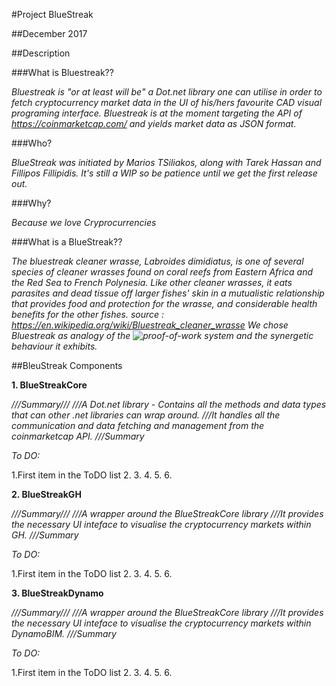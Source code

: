 #Project BlueStreak

##December 2017

##Description

###What is Bluestreak??

*Bluestreak is "or at least will be" a Dot.net library one can utilise in order to fetch cryptocurrency market data in the UI of his/hers favourite CAD visual programing interface. Bluestreak is at the moment targeting the API of https://coinmarketcap.com/ and yields market data as JSON format.*

###Who?

*BlueStreak was initiated by Marios TSiliakos, along with Tarek Hassan and Fillipos Fillipidis.
It's still a WIP so be patience until we get the first release out.*

###Why?

*Because we love Cryprocurrencies*

###What is a BlueStreak??

*The bluestreak cleaner wrasse, Labroides dimidiatus, is one of several species of cleaner wrasses found on coral reefs from Eastern Africa and the Red Sea to French Polynesia. Like other cleaner wrasses, it eats parasites and dead tissue off larger fishes' skin in a mutualistic relationship that provides food and protection for the wrasse, and considerable health benefits for the other fishes.
source : https://en.wikipedia.org/wiki/Bluestreak_cleaner_wrasse
We chose Bluestreak as analogy of the ![proof-of-work](https://en.wikipedia.org/wiki/Proof-of-work_system) system and the synergetic behaviour it exhibits.*


##BleuStreak Components

**1. BlueStreakCore**

*///Summary///
///A Dot.net library - Contains all the methods and data types that can other .net libraries can wrap around.
///It handles all the communication and data fetching and management from the coinmarketcap API.
///Summary*

*To DO:*

 1.First item in the ToDO list
 2.
 3.
 4.
 5.
 6.





**2. BlueStreakGH**

*///Summary///
///A wrapper around the BlueStreakCore library
///It provides the necessary UI inteface to visualise the cryptocurrency markets within GH.
///Summary*

*To DO:*

 1.First item in the ToDO list
 2.
 3.
 4.
 5.
 6.


**3. BlueStreakDynamo**

*///Summary///
///A wrapper around the BlueStreakCore library
///It provides the necessary UI inteface to visualise the cryptocurrency markets within DynamoBIM.
///Summary*

*To DO:*

 1.First item in the ToDO list
 2.
 3.
 4.
 5.
 6.
